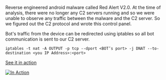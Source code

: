Reverse engineered android malware called Red Alert V2.0. 
At the time of analysis, there were no longer any C2 servers running and so we were unable to observe any traffic between the malware and the C2 server. 
So we figured out the C2 protocol and wrote this control panel.

Bot's traffic from the device can be redirected using iptables so all bot communication is sent to our C2 server. 

	iptables -t nat -A OUTPUT -p tcp --dport <BOT’s port> -j DNAT --to-destination <you IP Address>:<port>


[See it in action](https://youtu.be/nDHsv5IMgZQ)

[![In Action](https://img.youtube.com/vi/nDHsv5IMgZQ/0.jpg)](https://youtu.be/nDHsv5IMgZQ)

